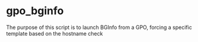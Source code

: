 # gpo_bginfo
The purpose of this script is to launch BGInfo from a GPO, forcing a specific template based on the hostname check